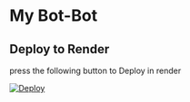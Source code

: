 # My Bot-Bot


## Deploy to Render 
press the following button to Deploy in render

[![Deploy](https://www.rendercdn.com/deploy/button.svg)](https://render.com/deploy?template=https://github.com/AroSimon/My-Bot-1/tree/main)
